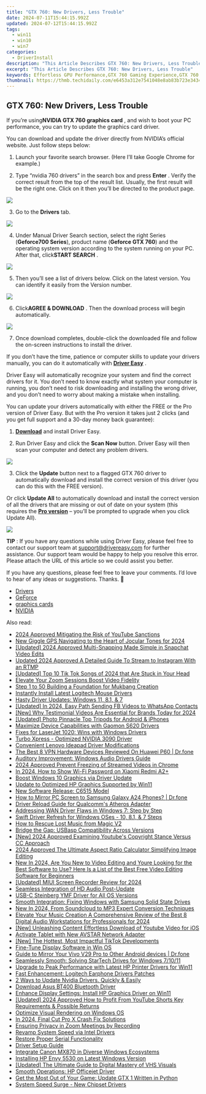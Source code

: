 ```yaml
---
title: "GTX 760: New Drivers, Less Trouble"
date: 2024-07-11T15:44:15.992Z
updated: 2024-07-12T15:44:15.992Z
tags:
  - win11
  - win10
  - win7
categories:
  - DriverInstall
description: "This Article Describes GTX 760: New Drivers, Less Trouble"
excerpt: "This Article Describes GTX 760: New Drivers, Less Trouble"
keywords: Effortless GPU Performance,GTX 760 Gaming Experience,GTX 760 Driver Benefits,Nvidia Drivers Compatibility,GTX 760 Optimized Performance,No Hassle Nvidia Drivers,gtx 760 new drivers less trouble
thumbnail: https://thmb.techidaily.com/e6453a312e7541048e8ab83b723e3434e4f0870a3a576f7f373a87bb16fe603f.jpg
---
```


## GTX 760: New Drivers, Less Trouble

 If you’re using**NVIDIA GTX 760 graphics card** , and wish to boot your PC performance, you can try to update the graphics card driver.  

 You can download and update the driver directly from NVIDIA’s official website. Just follow steps below:

 1) Launch your favorite search browser. (Here I’ll take Google Chrome for example.)
  
 2) Type “nvidia 760 drivers” in the search box and press **Enter**  . Verify the correct result from the top of the result list. Usually, the first result will be the right one. Click on it then you’ll be directed to the product page.

![](https://images.drivereasy.com/wp-content/uploads/2017/02/img_58ae9b7a727b7.jpg)

 3) Go to the **Drivers** tab.

![](https://images.drivereasy.com/wp-content/uploads/2017/02/img_58ae9ba668a3e.jpg)
  
 4) Under Manual Driver Search section, select the right Series (**Geforce700 Series**), product name (**Geforce GTX 760**) and the operating system version according to the system running on your PC. After that, click**START SEARCH** .

![](https://images.drivereasy.com/wp-content/uploads/2017/02/img_58ae9c1c594d0.png)
  
 5) Then you’ll see a list of drivers below. Click on the latest version. You can identify it easily from the Version number.

![](https://images.drivereasy.com/wp-content/uploads/2017/02/img_58ae9c3e2117b.jpg)
  
 6) Click**AGREE & DOWNLOAD** . Then the download process will begin automatically.

![](https://images.drivereasy.com/wp-content/uploads/2017/02/img_58ae9c6236d24.jpg)

 7) Once download completes, double-click the downloaded file and follow the on-screen instructions to install the driver.  

 If you don’t have the time, patience or computer skills to update your drivers manually, you can do it automatically with [**Driver Easy**](https://tools.techidaily.com/drivereasy/download/) .

 Driver Easy will automatically recognize your system and find the correct drivers for it. You don’t need to know exactly what system your computer is running, you don’t need to risk downloading and installing the wrong driver, and you don’t need to worry about making a mistake when installing.

 You can update your drivers automatically with either the FREE or the Pro version of Driver Easy. But with the Pro version it takes just 2 clicks (and you get full support and a 30-day money back guarantee):

 1) [**Download**](https://tools.techidaily.com/drivereasy/download/)  and install Driver Easy.

 2) Run Driver Easy and click the **Scan Now**   button. Driver Easy will then scan your computer and detect any problem drivers.

![](https://images.drivereasy.com/wp-content/uploads/2018/06/img_5b179d3c91ec2.jpg)

 3) Click the **Update**   button next to a flagged GTX 760 driver to automatically download and install the correct version of this driver (you can do this with the FREE version).

 Or click **Update All**   to automatically download and install the correct version of all the drivers that are missing or out of date on your system (this requires the [**Pro version**](https://tools.techidaily.com/drivereasy/download/)   – you’ll be prompted to upgrade when you click Update All).

![](https://images.drivereasy.com/wp-content/uploads/2018/06/img_5b179d5205710.jpg)

**TIP** : If you have any questions while using Driver Easy, please feel free to contact our support team at [support@drivereasy.com](https://tools.techidaily.com/drivereasy/download/) for further assistance. Our support team would be happy to help you resolve this error. Please attach the URL of this article so we could assist you better.

 If you have any questions, please feel free to leave your comments. I’d love to hear of any ideas or suggestions. Thanks. 🙂

* [Drivers](https://tools.techidaily.com/drivereasy/download/)
* [GeForce](https://store.drivereasy.com/order/cart.php?PRODS=4731822&QTY=1&AFFILIATE=108875)
* [graphics cards](https://tools.techidaily.com/drivereasy/download/)
* [NVIDIA](https://tools.techidaily.com/drivereasy/download/)

<ins class="adsbygoogle"
     style="display:block"
     data-ad-format="autorelaxed"
     data-ad-client="ca-pub-7571918770474297"
     data-ad-slot="1223367746"></ins>



<ins class="adsbygoogle"
     style="display:block"
     data-ad-client="ca-pub-7571918770474297"
     data-ad-slot="8358498916"
     data-ad-format="auto"
     data-full-width-responsive="true"></ins>



<span class="atpl-alsoreadstyle">Also read:</span>
<div><ul>
<li><a href="https://youtube-help.techidaily.com/2024-approved-mitigating-the-risk-of-youtube-sanctions/"><u>2024 Approved  Mitigating the Risk of YouTube Sanctions</u></a></li>
<li><a href="https://audio-editing.techidaily.com/new-giggle-gps-navigating-to-the-heart-of-jocular-tones-for-2024/"><u>New Giggle GPS Navigating to the Heart of Jocular Tones for 2024</u></a></li>
<li><a href="https://snapchat-videos.techidaily.com/updated-2024-approved-multi-snapping-made-simple-in-snapchat-video-edits/"><u>[Updated] 2024 Approved  Multi-Snapping Made Simple in Snapchat Video Edits</u></a></li>
<li><a href="https://ai-live-streaming.techidaily.com/updated-2024-approved-a-detailed-guide-to-stream-to-instagram-with-an-rtmp/"><u>Updated 2024 Approved A Detailed Guide To Stream to Instagram With an RTMP</u></a></li>
<li><a href="https://tiktok-video-files.techidaily.com/updated-top-10-tik-tok-songs-of-2024-that-are-stuck-in-your-head/"><u>[Updated] Top 10 Tik Tok Songs of 2024 that Are Stuck in Your Head</u></a></li>
<li><a href="https://extra-hints.techidaily.com/elevate-your-zoom-sessions-boost-video-fidelity/"><u>Elevate Your Zoom Sessions  Boost Video Fidelity</u></a></li>
<li><a href="https://youtube-clips.techidaily.com/step-1-to-50-building-a-foundation-for-mukbang-creation/"><u>Step 1 to 50  Building a Foundation for Mukbang Creation</u></a></li>
<li><a href="https://driver-install.techidaily.com/instantly-install-latest-logitech-mouse-drivers/"><u>Instantly Install Latest Logitech Mouse Drivers</u></a></li>
<li><a href="https://driver-install.techidaily.com/hasty-driver-updates-windows-11-81-and-7/"><u>Hasty Driver Updates: Windows 11, 8.1, & 7</u></a></li>
<li><a href="https://facebook-videos.techidaily.com/updated-in-2024-easy-path-sending-fb-videos-to-whatsapp-contacts/"><u>[Updated] In 2024, Easy Path  Sending FB Videos to WhatsApp Contacts</u></a></li>
<li><a href="https://vp-tips.techidaily.com/new-why-testimonial-videos-are-essential-for-brands-today-for-2024/"><u>[New] Why Testimonial Videos Are Essential for Brands Today for 2024</u></a></li>
<li><a href="https://extra-approaches.techidaily.com/updated-photo-pinnacle-top-tripods-for-android-and-iphones/"><u>[Updated] Photo Pinnacle  Top Tripods for Android & iPhones</u></a></li>
<li><a href="https://driver-install.techidaily.com/maximize-device-capabilities-with-gaomon-s620-drivers/"><u>Maximize Device Capabilities with Gaomon S620 Drivers</u></a></li>
<li><a href="https://driver-install.techidaily.com/fixes-for-laserjet-1020-wins-with-windows-drivers/"><u>Fixes for LaserJet 1020: Wins with Windows Drivers</u></a></li>
<li><a href="https://driver-install.techidaily.com/turbo-xpress-optimized-nvidia-3090-driver/"><u>Turbo Xpress - Optimized NVIDIA 3090 Driver</u></a></li>
<li><a href="https://driver-install.techidaily.com/convenient-lenovo-ideapad-driver-modifications/"><u>Convenient Lenovo Ideapad Driver Modifications</u></a></li>
<li><a href="https://fake-location.techidaily.com/the-best-8-vpn-hardware-devices-reviewed-on-huawei-p60-drfone-by-drfone-virtual-android/"><u>The Best 8 VPN Hardware Devices Reviewed On Huawei P60 | Dr.fone</u></a></li>
<li><a href="https://driver-install.techidaily.com/auditory-improvement-windows-audio-drivers-guide/"><u>Auditory Improvement: Windows Audio Drivers Guide</u></a></li>
<li><a href="https://facebook-video-content.techidaily.com/2024-approved-prevent-freezing-of-streamed-videos-in-chrome/"><u>2024 Approved  Prevent Freezing of Streamed Videos in Chrome</u></a></li>
<li><a href="https://unlock-android.techidaily.com/in-2024-how-to-show-wi-fi-password-on-xiaomi-redmi-a2plus-by-drfone-android/"><u>In 2024, How to Show Wi-Fi Password on Xiaomi Redmi A2+</u></a></li>
<li><a href="https://driver-install.techidaily.com/boost-windows-10-graphics-via-driver-update/"><u>Boost Windows 10 Graphics via Driver Update</u></a></li>
<li><a href="https://driver-install.techidaily.com/update-to-optimized-hp-graphics-supported-by-win11/"><u>Update to Optimized HP Graphics Supported by Win11</u></a></li>
<li><a href="https://driver-install.techidaily.com/new-software-release-c6515-model/"><u>New Software Release: C6515 Model</u></a></li>
<li><a href="https://screen-mirror.techidaily.com/how-to-mirror-pc-screen-to-samsung-galaxy-a24-phones-drfone-by-drfone-android/"><u>How to Mirror PC Screen to Samsung Galaxy A24 Phones? | Dr.fone</u></a></li>
<li><a href="https://driver-install.techidaily.com/driver-reload-guide-for-qualcomms-atheros-adapter/"><u>Driver Reload Guide for Qualcomm's Atheros Adapter</u></a></li>
<li><a href="https://driver-install.techidaily.com/addressing-wan-driver-flaws-in-windows-7-step-by-step/"><u>Addressing WAN Driver Flaws in Windows 7: Step by Step</u></a></li>
<li><a href="https://driver-install.techidaily.com/swift-driver-refresh-for-windows-oses-10-81-and-7-steps/"><u>Swift Driver Refresh for Windows OSes - 10, 8.1, & 7 Steps</u></a></li>
<li><a href="https://blog-min.techidaily.com/how-to-rescue-lost-music-from-magic-v2-by-fonelab-android-recover-music/"><u>How to Rescue Lost Music from Magic V2</u></a></li>
<li><a href="https://driver-install.techidaily.com/bridge-the-gap-usbasp-compatibility-across-versions/"><u>Bridge the Gap: USBasp Compatibility Across Versions</u></a></li>
<li><a href="https://youtube-data.techidaily.com/024-approved-examining-youtubes-copyright-stance-versus-cc-approach/"><u>[New] 2024 Approved  Examining Youtube's Copyright Stance Versus CC Approach</u></a></li>
<li><a href="https://ai-video-tools.techidaily.com/2024-approved-the-ultimate-aspect-ratio-calculator-simplifying-image-editing/"><u>2024 Approved The Ultimate Aspect Ratio Calculator Simplifying Image Editing</u></a></li>
<li><a href="https://ai-driven-video-production.techidaily.com/new-in-2024-are-you-new-to-video-editing-and-youre-looking-for-the-best-software-to-use-here-is-a-list-of-the-best-free-video-editing-software-for-beginners/"><u>New In 2024, Are You New to Video Editing and Youre Looking for the Best Software to Use? Here Is a List of the Best Free Video Editing Software for Beginners</u></a></li>
<li><a href="https://screen-sharing-recording.techidaily.com/updated-miui-screen-recorder-review-for-2024/"><u>[Updated] MIUI Screen Recorder Review for 2024</u></a></li>
<li><a href="https://driver-install.techidaily.com/seamless-integration-of-hd-audio-post-update/"><u>Seamless Integration of HD Audio Post-Update</u></a></li>
<li><a href="https://driver-install.techidaily.com/usb-c-steinberg-ymf-driver-for-all-os-versions/"><u>USB-C Steinberg YMF Driver for All OS Versions</u></a></li>
<li><a href="https://driver-install.techidaily.com/smooth-integration-fixing-windows-with-samsung-solid-state-drives/"><u>Smooth Integration: Fixing Windows with Samsung Solid State Drives</u></a></li>
<li><a href="https://ai-video-tools.techidaily.com/new-in-2024-from-soundcloud-to-mp3-expert-conversion-techniques/"><u>New In 2024, From Soundcloud to MP3 Expert Conversion Techniques</u></a></li>
<li><a href="https://audio-shaping.techidaily.com/elevate-your-music-creation-a-comprehensive-review-of-the-best-8-digital-audio-workstations-for-professionals-for-2024/"><u>Elevate Your Music Creation A Comprehensive Review of the Best 8 Digital Audio Workstations for Professionals for 2024</u></a></li>
<li><a href="https://facebook-record-videos.techidaily.com/new-unleashing-content-effortless-download-of-youtube-video-for-ios/"><u>[New] Unleashing Content  Effortless Download of Youtube Video for iOS</u></a></li>
<li><a href="https://driver-install.techidaily.com/activate-tablet-with-new-avstar-network-adapter/"><u>Activate Tablet with New AVSTAR Network Adapter</u></a></li>
<li><a href="https://tiktok-clips.techidaily.com/new-the-hottest-most-impactful-tiktok-developments/"><u>[New] The Hottest, Most Impactful TikTok Developments</u></a></li>
<li><a href="https://driver-install.techidaily.com/fine-tune-display-software-in-win-os/"><u>Fine-Tune Display Software in Win OS</u></a></li>
<li><a href="https://screen-mirror.techidaily.com/guide-to-mirror-your-vivo-v29-pro-to-other-android-devices-drfone-by-drfone-android/"><u>Guide to Mirror Your Vivo V29 Pro to Other Android devices | Dr.fone</u></a></li>
<li><a href="https://driver-install.techidaily.com/seamlessly-smooth-solving-startech-drives-for-windows-71011/"><u>Seamlessly Smooth: Solving StarTech Drives for Windows 7/10/11</u></a></li>
<li><a href="https://driver-install.techidaily.com/upgrade-to-peak-performance-with-latest-hp-printer-drivers-for-win11/"><u>Upgrade to Peak Performance with Latest HP Printer Drivers for Win11</u></a></li>
<li><a href="https://driver-install.techidaily.com/fast-enhancement-logitech-earphone-drivers-patches/"><u>Fast Enhancement: Logitech Earphone Drivers Patches</u></a></li>
<li><a href="https://driver-install.techidaily.com/1720062414286-2-ways-to-update-nvidia-drivers-quickly-and-easily/"><u>2 Ways to Update Nvidia Drivers. Quickly & Easily</u></a></li>
<li><a href="https://driver-install.techidaily.com/download-asus-bt400-bluetooth-driver/"><u>Download Asus BT400 Bluetooth Driver</u></a></li>
<li><a href="https://driver-install.techidaily.com/enhance-display-settings-install-hp-graphics-driver-on-win11/"><u>Enhance Display Settings: Install HP Graphics Driver on Win11</u></a></li>
<li><a href="https://eaxpv-info.techidaily.com/updated-2024-approved-how-to-profit-from-youtube-shorts-key-requirements-and-possible-returns/"><u>[Updated] 2024 Approved  How to Profit From YouTube Shorts  Key Requirements & Possible Returns</u></a></li>
<li><a href="https://driver-install.techidaily.com/optimize-visual-rendering-on-windows-os/"><u>Optimize Visual Rendering on Windows OS</u></a></li>
<li><a href="https://video-ai-editor.techidaily.com/in-2024-final-cut-pro-x-crash-fix-solutions/"><u>In 2024, Final Cut Pro X Crash Fix Solutions</u></a></li>
<li><a href="https://visual-screen-recording.techidaily.com/ensuring-privacy-in-zoom-meetings-by-recording/"><u>Ensuring Privacy in Zoom Meetings by Recording</u></a></li>
<li><a href="https://driver-install.techidaily.com/revamp-system-speed-via-intel-drivers/"><u>Revamp System Speed via Intel Drivers</u></a></li>
<li><a href="https://driver-install.techidaily.com/restore-proper-serial-functionality/"><u>Restore Proper Serial Functionality</u></a></li>
<li><a href="https://driver-install.techidaily.com/driver-setup-guide/"><u>Driver Setup Guide</u></a></li>
<li><a href="https://driver-install.techidaily.com/integrate-canon-mx870-in-diverse-windows-ecosystems/"><u>Integrate Canon MX870 in Diverse Windows Ecosystems</u></a></li>
<li><a href="https://driver-install.techidaily.com/installing-hp-envy-5530-on-latest-windows-version/"><u>Installing HP Envy 5530 on Latest Windows Version</u></a></li>
<li><a href="https://some-approaches.techidaily.com/updated-the-ultimate-guide-to-digital-mastery-of-vhs-visuals/"><u>[Updated] The Ultimate Guide to Digital Mastery of VHS Visuals</u></a></li>
<li><a href="https://driver-install.techidaily.com/smooth-operations-hp-officejet-driver/"><u>Smooth Operations: HP Officejet Driver</u></a></li>
<li><a href="https://driver-install.techidaily.com/get-the-most-out-of-your-game-update-gtx-1-written-in-python/"><u>Get the Most Out of Your Game: Update GTX 1 Written in Python</u></a></li>
<li><a href="https://driver-install.techidaily.com/system-speed-surge-new-chipset-drivers/"><u>System Speed Surge - New Chipset Drivers</u></a></li>
</ul></div>
